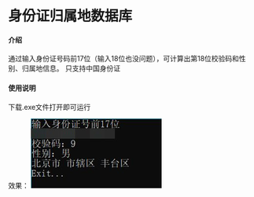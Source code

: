 # 身份证归属地数据库

#### 介绍
通过输入身份证号码前17位（输入18位也没问题），可计算出第18位校验码和性别、归属地信息。 只支持中国身份证

#### 使用说明

下载.exe文件打开即可运行

效果：
![2022-05-20_0929296](assets/2022-05-20_0929296.jpg)
